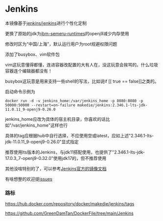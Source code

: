 # Jenkins

本镜像基于[jenkins/jenkins](https://hub.docker.com/r/jenkins/jenkins)进行个性化定制

更换了原始的jdk为[ibm-semeru-runtimes](https://hub.docker.com/_/ibm-semeru-runtimes)的openj9减少内存使用

修改时区为“中国/上海”，默认运行用户为root规避权限问题

添加了busybox、vim软件包

vim这玩意懂得都懂，连进容器改配置的大有人在，没这玩意会挨骂的。什么垃圾容器连个编辑器都没有！

busybox这玩意是用来支持一些shell的写法，比如说if [[ true == false]]之类的。

启动命令示例为

```shell
docker run -d -v jenkins_home:/var/jenkins_home -p 8080:8080 -p 50000:50000 --restart=on-failure makedie/jenkins:2.346.1-lts-jdk-11.0.11_9-openj9-0.26.0
```

jenkins_home应改为具体的宿主机目录，你喜欢的话比如"/var/jenkins_home"这样也行

具体的tag应根据hub中自行选择，不应使用空或latest，应如上述"2.346.1-lts-jdk-11.0.11_9-openj9-0.26.0"显式指定

推荐使用lts版本的Jenkins，与jdk11搭配使用，也提供了"2.346.1-lts-jdk-17.0.3_7-openj9-0.32.0"使用jdk17的，但不推荐使用

其他没啥特别的了，可以参考[Jenkins官方的镜像文档](https://github.com/jenkinsci/docker/blob/master/README.md)

有啥想整的欢迎提[issues](https://github.com/GreenDamTan/DockerFile/issues)

### 路标

https://hub.docker.com/repository/docker/makedie/jenkins/tags

https://github.com/GreenDamTan/DockerFile/tree/main/Jenkins